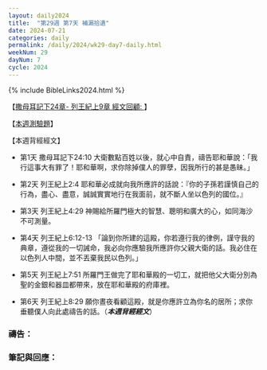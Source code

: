 ```yaml
---
layout: daily2024
title:  "第29週 第7天 補漏拾遺"
date: 2024-07-21
categories: daily
permalink: /daily/2024/wk29-day7-daily.html
weekNum: 29
dayNum: 7
cycle: 2024
---
```


{% include BibleLinks2024.html %}

【<a href="https://youtu.be/w15JjjxeWYc" target="_blank">撒母耳記下24章- 列王紀上9章 經文回顧: </a>】

【<a href="https://forms.office.com/r/UG0zPz7PBm" target="_blank">本週測驗題</a>】

【本週背經經文】
+ 第1天 撒母耳記下24:10 大衛數點百姓以後，就心中自責，禱告耶和華說：「我行這事大有罪了！耶和華啊，求你除掉僕人的罪孽，因我所行的甚是愚昧。」

+ 第2天 列王紀上2:4 耶和華必成就向我所應許的話說：『你的子孫若謹慎自己的行為，盡心、盡意，誠誠實實地行在我面前，就不斷人坐以色列的國位。』

+ 第3天 列王紀上4:29 神賜給所羅門極大的智慧、聰明和廣大的心，如同海沙不可測量。

+ 第4天 列王紀上6:12-13 「論到你所建的這殿，你若遵行我的律例，謹守我的典章，遵從我的一切誡命，我必向你應驗我所應許你父親大衛的話。我必住在以色列人中間，並不丟棄我民以色列。」

+ 第5天 列王紀上7:51 所羅門王做完了耶和華殿的一切工，就把他父大衛分別為聖的金銀和器皿都帶來，放在耶和華殿的府庫裡。

+ 第6天 列王紀上8:29 願你晝夜看顧這殿，就是你應許立為你名的居所；求你垂聽僕人向此處禱告的話。（_**本週背經經文**_）

### 禱告：

### 筆記與回應：
